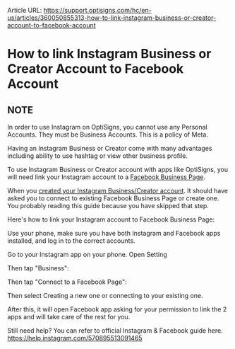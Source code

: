 Article URL: https://support.optisigns.com/hc/en-us/articles/360050855313-how-to-link-instagram-business-or-creator-account-to-facebook-account

# How to link Instagram Business or Creator Account to Facebook Account

**NOTE**  
---  
In order to use Instagram on OptiSigns, you cannot use any Personal Accounts.
They must be Business Accounts. This is a policy of Meta.  
  
Having an Instagram Business or Creator come with many advantages including
ability to use hashtag or view other business profile.

To use Instagram Business or Creator account with apps like OptiSigns, you
will need link your Instagram account to a [Facebook Business
Page](https://www.facebook.com/business/pages/set-up).

When you [created your Instagram Business/Creator
account](https://help.instagram.com/502981923235522?helpref=hc_fnav). It
should have asked you to connect to existing Facebook Business Page or create
one. You probably reading this guide because you have skipped that step.

Here's how to link your Instagram account to Facebook Business Page:

Use your phone, make sure you have both Instagram and Facebook apps installed,
and log in to the correct accounts.

Go to your Instagram app on your phone. Open Setting

Then tap "Business":

Then tap "Connect to a Facebook Page":

Then select Creating a new one or connecting to your existing one.

After this, it will open Facebook app asking for your permission to link the 2
apps and will take care of the rest for you.

Still need help? You can refer to official Instagram & Facebook guide here.  
<https://help.instagram.com/570895513091465>[  
](https://help.instagram.com/570895513091465)

